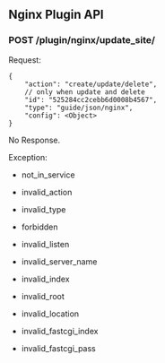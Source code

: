 ## Nginx Plugin API

### POST /plugin/nginx/update_site/

Request:

    {
        "action": "create/update/delete",
        // only when update and delete
        "id": "525284cc2cebb6d0008b4567",
        "type": "guide/json/nginx",
        "config": <Object>
    }

No Response.

Exception:

* not_in_service
* invalid_action
* invalid_type
* forbidden

* invalid_listen
* invalid_server_name
* invalid_index
* invalid_root
* invalid_location
* invalid_fastcgi_index
* invalid_fastcgi_pass

